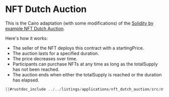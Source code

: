 # NFT Dutch Auction

This is the Cairo adaptation (with some modifications) of the [Solidity by example NFT Dutch Auction](https://solidity-by-example.org/app/dutch-auction/).

Here's how it works:

- The seller of the NFT deploys this contract with a startingPrice.
- The auction lasts for a specified duration.
- The price decreases over time.
- Participants can purchase NFTs at any time as long as the totalSupply has not been reached.
- The auction ends when either the totalSupply is reached or the duration has elapsed.

```rust
{{#rustdoc_include ../../listings/applications/nft_dutch_auction/src/nft_dutch_auction.cairo:contract}}
```

